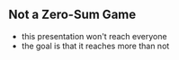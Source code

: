## Not a Zero-Sum Game
 - this presentation won't reach everyone <!-- .element: class="fragment" -->
 - the goal is that it reaches more than not <!-- .element: class="fragment" -->
